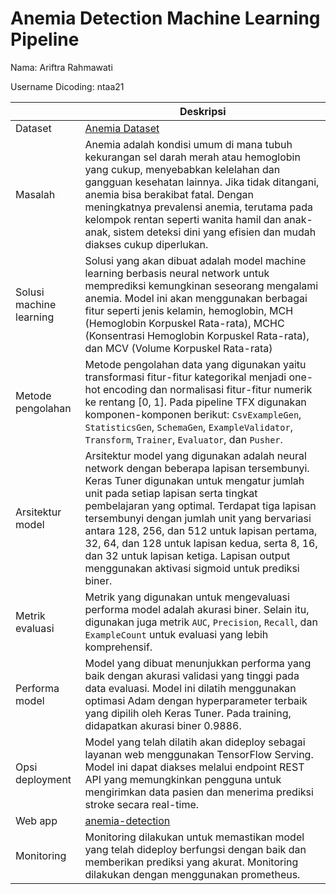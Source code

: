 
# Anemia Detection Machine Learning Pipeline

Nama: Ariftra Rahmawati

Username Dicoding: ntaa21

| | Deskripsi |
| ----------- | ----------- |
| Dataset | [Anemia Dataset](https://www.kaggle.com/datasets/biswaranjanrao/anemia-dataset) |
| Masalah | Anemia adalah kondisi umum di mana tubuh kekurangan sel darah merah atau hemoglobin yang cukup, menyebabkan kelelahan dan gangguan kesehatan lainnya. Jika tidak ditangani, anemia bisa berakibat fatal. Dengan meningkatnya prevalensi anemia, terutama pada kelompok rentan seperti wanita hamil dan anak-anak, sistem deteksi dini yang efisien dan mudah diakses cukup diperlukan. |
| Solusi machine learning | Solusi yang akan dibuat adalah model machine learning berbasis neural network untuk memprediksi kemungkinan seseorang mengalami anemia. Model ini akan menggunakan berbagai fitur seperti jenis kelamin, hemoglobin, MCH (Hemoglobin Korpuskel Rata-rata), MCHC (Konsentrasi Hemoglobin Korpuskel Rata-rata), dan MCV (Volume Korpuskel Rata-rata)|
| Metode pengolahan | Metode pengolahan data yang digunakan yaitu transformasi fitur-fitur kategorikal menjadi one-hot encoding dan normalisasi fitur-fitur numerik ke rentang [0, 1]. Pada pipeline TFX digunakan komponen-komponen berikut: `CsvExampleGen`, `StatisticsGen`, `SchemaGen`, `ExampleValidator`, `Transform`, `Trainer`, `Evaluator`, dan `Pusher`. |
| Arsitektur model | Arsitektur model yang digunakan adalah neural network dengan beberapa lapisan tersembunyi. Keras Tuner digunakan untuk mengatur jumlah unit pada setiap lapisan serta tingkat pembelajaran yang optimal. Terdapat tiga lapisan tersembunyi dengan jumlah unit yang bervariasi antara 128, 256, dan 512 untuk lapisan pertama, 32, 64, dan 128 untuk lapisan kedua, serta 8, 16, dan 32 untuk lapisan ketiga. Lapisan output menggunakan aktivasi sigmoid untuk prediksi biner. |
| Metrik evaluasi | Metrik yang digunakan untuk mengevaluasi performa model adalah akurasi biner. Selain itu, digunakan juga metrik `AUC`, `Precision`, `Recall`, dan `ExampleCount` untuk evaluasi yang lebih komprehensif.|
| Performa model | Model yang dibuat menunjukkan performa yang baik dengan akurasi validasi yang tinggi pada data evaluasi. Model ini dilatih menggunakan optimasi Adam dengan hyperparameter terbaik yang dipilih oleh Keras Tuner. Pada training, didapatkan akurasi biner 0.9886. |
| Opsi deployment | Model yang telah dilatih akan dideploy sebagai layanan web menggunakan TensorFlow Serving. Model ini dapat diakses melalui endpoint REST API yang memungkinkan pengguna untuk mengirimkan data pasien dan menerima prediksi stroke secara real-time. |
| Web app | [anemia-detection](https://humble-success-production.up.railway.app/v1/models/anemia-detection-model/metadata) |
| Monitoring | Monitoring dilakukan untuk memastikan model yang telah dideploy berfungsi dengan baik dan memberikan prediksi yang akurat. Monitoring dilakukan dengan menggunakan prometheus. |
